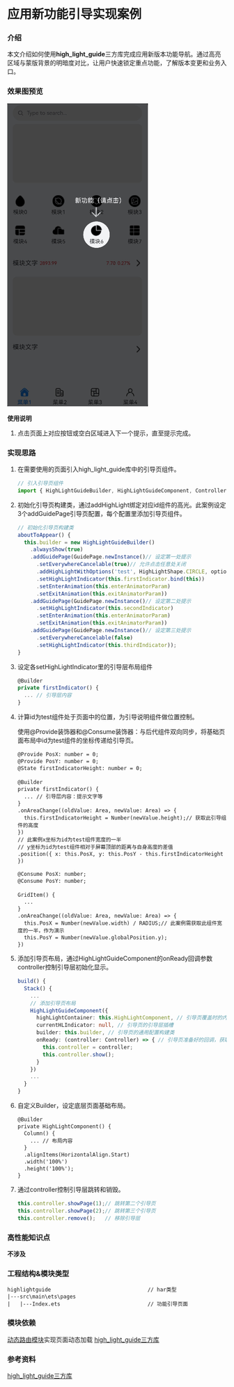 # 应用新功能引导实现案例

### 介绍

本文介绍如何使用**high_light_guide**三方库完成应用新版本功能导航。通过高亮区域与蒙版背景的明暗度对比，让用户快速锁定重点功能，了解版本变更和业务入口。

### 效果图预览

![动画](../../product/entry/src/main/resources/base/media/direct.gif)

**使用说明**

1. 点击页面上对应按钮或空白区域进入下一个提示，直至提示完成。

### 实现思路

1. 在需要使用的页面引入high_light_guide库中的引导页组件。

   ```typescript
   // 引入引导页组件
   import { HighLightGuideBuilder, HighLightGuideComponent, Controller, GuidePage, HighLightShape, RectF } from '@ohos/high_light_guide';
   ```

2. 初始化引导页构建类，通过addHighLight绑定对应id组件的高光。此案例设定3个addGuidePage引导页配置，每个配置里添加引导页组件。

   ```typescript
   // 初始化引导页构建类
   aboutToAppear() {
     this.builder = new HighLightGuideBuilder()
       .alwaysShow(true)
       .addGuidePage(GuidePage.newInstance()// 设定第一处提示
         .setEverywhereCancelable(true)// 允许点击任意处关闭
         .addHighLightWithOptions('test', HighLightShape.CIRCLE, options)// 为id为test的组件绑定特定形状高光
         .setHighLightIndicator(this.firstIndicator.bind(this))
         .setEnterAnimation(this.enterAnimatorParam)
         .setExitAnimation(this.exitAnimatorParam))
       .addGuidePage(GuidePage.newInstance()// 设定第二处提示
         .setHighLightIndicator(this.secondIndicator)
         .setEnterAnimation(this.enterAnimatorParam)
         .setExitAnimation(this.exitAnimatorParam))
       .addGuidePage(GuidePage.newInstance()// 设定第三处提示
         .setEverywhereCancelable(false)
         .setHighLightIndicator(this.thirdIndicator));
   }
   ```

3. 设定各setHighLightIndicator里的引导层布局组件

   ```typescript
   @Builder
   private firstIndicator() {
     ... // 引导层内容
   }
   ```
   
4. 计算id为test组件处于页面中的位置，为引导说明组件做位置控制。

   使用@Provide装饰器和@Consume装饰器：与后代组件双向同步，将基础页面布局中id为test组件的坐标传递给引导页。

   ```
   @Provide PosX: number = 0;
   @Provide PosY: number = 0;
   @State firstIndicatorHeight: number = 0;
   
   @Builder
   private firstIndicator() {
     ... // 引导层内容：提示文字等
   }
   .onAreaChange((oldValue: Area, newValue: Area) => {
     this.firstIndicatorHeight = Number(newValue.height);// 获取此引导组件的高度
   })
   // 此案例x坐标为id为test组件宽度的一半
   // y坐标为id为test组件相对于屏幕顶部的距离与自身高度的差值
   .position({ x: this.PosX, y: this.PosY - this.firstIndicatorHeight })
   ```

   ```
   @Consume PosX: number;
   @Consume PosY: number;
   
   GridItem() {
     ...
   }
   .onAreaChange((oldValue: Area, newValue: Area) => {
     this.PosX = Number(newValue.width) / RADIUS;// 此案例需获取此组件宽度的一半，作为演示
     this.PosY = Number(newValue.globalPosition.y);
   })
   ```

5. 添加引导页布局，通过HighLightGuideComponent的onReady回调参数controller控制引导层初始化显示。

   ```typescript
   build() {
     Stack() {
       ...
       // 添加引导页布局
       HighLightGuideComponent({
         highLightContainer: this.HighLightComponent, // 引导页覆盖时的内容布局插槽
         currentHLIndicator: null, // 引导页的引导层插槽
         builder: this.builder, // 引导页的通用配置构建类
         onReady: (controller: Controller) => { // 引导页准备好的回调，获取引导页控制器
           this.controller = controller;
           this.controller.show();
         }
       })
       ...
     }
   }
   ```

6. 自定义Builder，设定底层页面基础布局。

   ```
   @Builder
   private HighLightComponent() {
     Column() {
       ... // 布局内容
     }
     .alignItems(HorizontalAlign.Start)
     .width('100%')
     .height('100%');
   }
   ```

7. 通过controller控制引导层跳转和销毁。  

   ```typescript
   this.controller.showPage(1);// 跳转第二个引导页
   this.controller.showPage(2);// 跳转第三个引导页
   this.controller.remove();   // 移除引导层
   ```

### 高性能知识点

**不涉及**

### 工程结构&模块类型

   ```
   highlightguide                               // har类型
   |---src\main\ets\pages
   |   |---Index.ets                            // 功能引导页面
   ```

### 模块依赖

[动态路由模块](../../feature/routermodule/src/main/ets/router/DynamicsRouter.ets)实现页面动态加载
[high_light_guide三方库](https://gitee.com/openharmony-sig/ohos_highlightguide/tree/master#high_light_guide)

### 参考资料

[high_light_guide三方库](https://gitee.com/openharmony-sig/ohos_highlightguide/tree/master#high_light_guide)